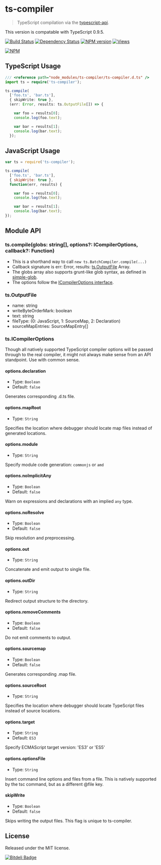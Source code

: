 # ts-compiler

> TypeScript compilation via the [typescript-api][].

This version is compatable with TypeScript 0.9.5.

[![Build Status][]](http://travis-ci.org/jedmao/ts-compiler)
[![Dependency Status][]](https://gemnasium.com/jedmao/ts-compiler)
[![NPM version][]](http://badge.fury.io/js/ts-compiler)
[![Views][]](https://sourcegraph.com/github.com/jedmao/ts-compiler)

[![NPM][]](https://nodei.co/npm/ts-compiler/)


## TypeScript Usage

```ts
/// <reference path="node_modules/ts-compiler/ts-compiler.d.ts" />
import ts = require('ts-compiler');

ts.compile(
  ['foo.ts', 'bar.ts'],
  { skipWrite: true },
  (err: Error, results: ts.OutputFile[]) => {

    var foo = results[0];
    console.log(foo.text);

    var bar = results[1];
    console.log(bar.text);
  });
```


## JavaScript Usage

```js
var ts = require('ts-compiler');

ts.compile(
  ['foo.ts', 'bar.ts'],
  { skipWrite: true },
  function(err, results) {

    var foo = results[0];
    console.log(foo.text);

    var bar = results[1];
    console.log(bar.text);
});
```


## Module API


### ts.compile(globs: string[], options?: ICompilerOptions, callback?: Function)

- This is a shorthand way to call `new ts.BatchCompiler.compile(...)`
- Callback signature is err: Error, results: [ts.OutputFile](#tsoutputfile) Array.
- The globs array also supports grunt-like glob syntax, as defined in [simple-glob][].
- The options follow the [ICompilerOptions interface](#tsicompileroptions).


### ts.OutputFile

- name: string
- writeByteOrderMark: boolean
- text: string
- fileType: (0: JavaScript, 1: SourceMap, 2: Declaration)
- sourceMapEntries: SourceMapEntry[]


### ts.ICompilerOptions

Though all natively supported TypeScript compiler options will be passed through to the real compiler, it might not always make sense from an API standpoint. Use with common sense.


#### options.declaration
- Type: `Boolean`
- Default: `false`

Generates corresponding .d.ts file.

#### options.mapRoot
- Type: `String`

Specifies the location where debugger should locate map files instead of generated locations.

#### options.module
- Type: `String`

Specify module code generation: `commonjs` or `amd`

#### options.noImplicitAny
- Type: `Boolean`
- Default: `false`

Warn on expressions and declarations with an implied `any` type.

#### options.noResolve
- Type: `Boolean`
- Default: `false`

Skip resolution and preprocessing.

#### options.out
- Type: `String`

Concatenate and emit output to single file.

#### options.outDir
- Type: `String`

Redirect output structure to the directory.

#### options.removeComments
- Type: `Boolean`
- Default: `false`

Do not emit comments to output.

#### options.sourcemap
- Type: `Boolean`
- Default: `false`

Generates corresponding .map file.

#### options.sourceRoot
- Type: `String`

Specifies the location where debugger should locate TypeScript files instead of source locations.

#### options.target
- Type: `String`
- Default: `ES3`

Specify ECMAScript target version: 'ES3' or 'ES5'

#### options.optionsFile
- Type: `String`

Insert command line options and files from a file. This is natively supported by the tsc command, but as a different @file key.

#### skipWrite
- Type: `Boolean`
- Default: `false`

Skips writing the output files. This flag is unique to ts-compiler.


## License

Released under the MIT license.

[![Bitdeli Badge](https://d2weczhvl823v0.cloudfront.net/jedmao/ts-compiler/trend.png)](https://bitdeli.com/free "Bitdeli Badge")


[typescript-api]: https://github.com/jedmao/typescript-api
[Build Status]: https://secure.travis-ci.org/jedmao/ts-compiler.png?branch=master
[Dependency Status]: https://gemnasium.com/jedmao/ts-compiler.png
[NPM version]: https://badge.fury.io/js/ts-compiler.png
[Views]: https://sourcegraph.com/api/repos/github.com/jedmao/ts-compiler/counters/views-24h.png
[NPM]: https://nodei.co/npm/ts-compiler.png?downloads=true
[simple-glob]: https://github.com/jedmao/simple-glob
